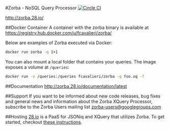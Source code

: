 #Zorba - NoSQL Query Processor
[![Circle CI](https://circleci.com/gh/28msec/zorba.svg?style=svg)](https://circleci.com/gh/28msec/zorba) 

http://zorba.28.io/

##Docker Container
A container with the zorba binary is available at https://registry.hub.docker.com/u/fcavalieri/zorba/

Below are examples of Zorba executed via Docker:

```bash
docker run zorba -q 1+1
```

You can also mount a local folder that contains your queries. The image exposes a volume at `/queries`:

```bash
docker run -v /queries:/queries fcavalieri/zorba -q foo.xq -f
```

##Documentation
http://zorba.28.io/documentation/latest

##Support
If you want to be informed about new code releases, bug fixes and general news and information about the Zorba XQuery Processor, subscribe to the Zorba Users mailing list [zorba-users@googlegroups.com](mailto:zorba-users@googlegroups.com)

##Hosting
[28.io](http://www.28.io) is a PaaS for JSONiq and XQuery that utilizes Zorba. To get started, checkout [these instructions](https://github.com/28msec/28/blob/master/getting-started.md).
